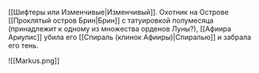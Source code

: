 [[Шифтеры или Изменчивые|Изменчивый]]. Охотник на Острове [[Проклятый остров Брин|Брин]] с татуировкой полумесяца (принадлежит к одному из множества орденов Луны?), [[Афиира Ариулис]] убила его [[Спираль (клинок Афииры)|Спиралью]] и забрала его тень. 

![[Markus.png]]